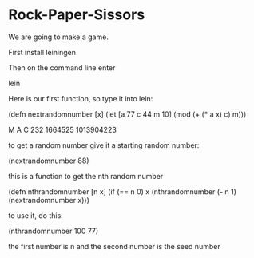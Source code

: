 # Rock-Paper-Sissors
We are going to make a game.

First install leiningen

Then on the command line enter     

lein


Here is our first function, so type it into lein:





(defn  nextrandomnumber [x] (let [a 77 c 44 m 10] (mod (+ (* a x) c) m)))

   M    A         C
	232	1664525	1013904223






to get a random number give it a starting random number:

(nextrandomnumber 88)

this is a function to get the nth random number

(defn nthrandomnumber [n x]   (if    (== n 0)   x  (nthrandomnumber (- n 1) (nextrandomnumber x)))


to use it, do this:

(nthrandomnumber 100 77)

the first number is n and the second number is the seed number




